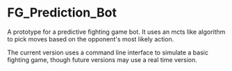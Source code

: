 # FG_Prediction_Bot
A prototype for a predictive fighting game bot. 
It uses an mcts like algorithm to pick moves based on the opponent's most likely action.

The current version uses a command line interface to simulate a basic fighting game, though future versions may use a real time version.
